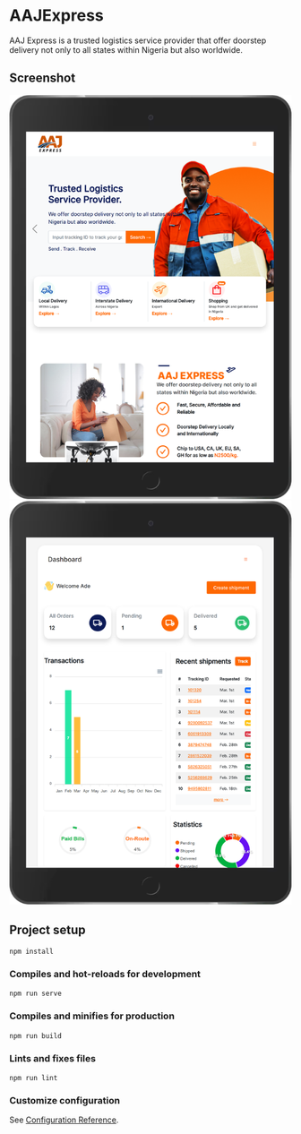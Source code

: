 # AAJExpress

AAJ Express is a trusted logistics service provider that offer doorstep delivery not only to all states within Nigeria but also worldwide.

## Screenshot

<!-- ![alt text](https://aajexpress.org/img/logo.8b58c5d8.png) -->
<!-- ![Screenshot](nest.png) -->

![Screenshot](home.png)
![Screenshot](iPad.png)

<!-- ![Screenshot](iPhone.png) -->

## Project setup

```
npm install
```

### Compiles and hot-reloads for development

```
npm run serve
```

### Compiles and minifies for production

```
npm run build
```

### Lints and fixes files

```
npm run lint
```

### Customize configuration

See [Configuration Reference](https://cli.vuejs.org/config/).
